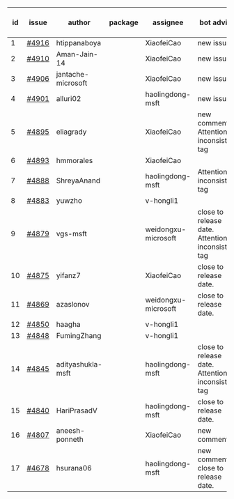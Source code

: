 | id | issue | author | package | assignee | bot advice | created date of issue | target release date | date from target |
| ------ | ------ | ------ | ------ | ------ | ------ | ------ | ------ | :-----: |
| 1 | [#4916](https://github.com/Azure/sdk-release-request/issues/4916) | htippanaboya |  | XiaofeiCao | new issue. | 01-24 | 02-23 |  |
| 2 | [#4910](https://github.com/Azure/sdk-release-request/issues/4910) | Aman-Jain-14 |  | XiaofeiCao | new issue. | 01-22 | 02-23 |  |
| 3 | [#4906](https://github.com/Azure/sdk-release-request/issues/4906) | jantache-microsoft |  | XiaofeiCao | new issue. | 01-22 | 02-23 |  |
| 4 | [#4901](https://github.com/Azure/sdk-release-request/issues/4901) | alluri02 |  | haolingdong-msft | new issue. | 01-22 | 02-23 |  |
| 5 | [#4895](https://github.com/Azure/sdk-release-request/issues/4895) | eliagrady |  | XiaofeiCao | new comment. Attention to inconsistent tag | 01-18 | 02-23 |  |
| 6 | [#4893](https://github.com/Azure/sdk-release-request/issues/4893) | hmmorales |  | XiaofeiCao |  | 01-16 | 02-23 |  |
| 7 | [#4888](https://github.com/Azure/sdk-release-request/issues/4888) | ShreyaAnand |  | haolingdong-msft | Attention to inconsistent tag | 01-15 | 02-23 |  |
| 8 | [#4883](https://github.com/Azure/sdk-release-request/issues/4883) | yuwzho |  | v-hongli1 |  | 01-10 |  | 0 |
| 9 | [#4879](https://github.com/Azure/sdk-release-request/issues/4879) | vgs-msft |  | weidongxu-microsoft | close to release date.  Attention to inconsistent tag | 01-09 | 01-26 | 0 |
| 10 | [#4875](https://github.com/Azure/sdk-release-request/issues/4875) | yifanz7 |  | XiaofeiCao | close to release date.  | 01-09 | 01-26 | 0 |
| 11 | [#4869](https://github.com/Azure/sdk-release-request/issues/4869) | azaslonov |  | weidongxu-microsoft | close to release date.  | 01-08 | 01-26 | 0 |
| 12 | [#4850](https://github.com/Azure/sdk-release-request/issues/4850) | haagha |  | v-hongli1 |  | 12-26 |  | 0 |
| 13 | [#4848](https://github.com/Azure/sdk-release-request/issues/4848) | FumingZhang |  | v-hongli1 |  | 12-21 |  | 0 |
| 14 | [#4845](https://github.com/Azure/sdk-release-request/issues/4845) | adityashukla-msft |  | haolingdong-msft | close to release date.  Attention to inconsistent tag | 12-20 | 01-26 | 0 |
| 15 | [#4840](https://github.com/Azure/sdk-release-request/issues/4840) | HariPrasadV |  | haolingdong-msft | close to release date.  | 12-18 | 01-26 | 0 |
| 16 | [#4807](https://github.com/Azure/sdk-release-request/issues/4807) | aneesh-ponneth |  | XiaofeiCao | new comment. | 11-29 | 02-23 |  |
| 17 | [#4678](https://github.com/Azure/sdk-release-request/issues/4678) | hsurana06 |  | haolingdong-msft | new comment. close to release date.  | 10-23 | 01-26 | 0 |
